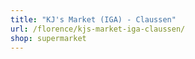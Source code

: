 ```yaml
---
title: "KJ's Market (IGA) - Claussen"
url: /florence/kjs-market-iga-claussen/
shop: supermarket
---
```

